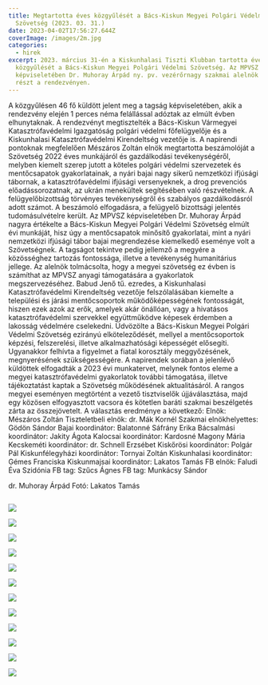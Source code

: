 ```yaml
---
title: Megtartotta éves közgyűlését a Bács-Kiskun Megyei Polgári Védelmi
  Szövetség (2023. 03. 31.)
date: 2023-04-02T17:56:27.644Z
coverImage: /images/2m.jpg
categories:
  - hirek
excerpt: 2023. március 31-én a Kiskunhalasi Tiszti Klubban tartotta éves
  közgyűlését a Bács-Kiskun Megyei Polgári Védelmi Szövetség. Az MPVSZ elnökének
  képviseletében Dr. Muhoray Árpád ny. pv. vezérőrnagy szakmai alelnök vett
  részt a rendezvényen.
---
```

A közgyűlésen 46 fő küldött jelent meg a tagság képviseletében, akik a rendezvény elején 1 perces néma felállással adóztak az elmúlt évben elhunytaknak. A rendezvényt megtisztelték a Bács-Kiskun Vármegyei Katasztrófavédelmi Igazgatóság polgári védelmi főfelügyelője és a Kiskunhalasi Katasztrófavédelmi Kirendeltség vezetője is. A napirendi pontoknak megfelelően Mészáros Zoltán elnök megtartotta beszámolóját a Szövetség 2022 éves munkájáról és gazdálkodási tevékenységéről, melyben kiemelt szerep jutott a köteles polgári védelmi szervezetek és mentőcsapatok gyakorlatainak, a nyári bajai nagy sikerű nemzetközi ifjúsági tábornak, a katasztrófavédelmi ifjúsági versenyeknek, a drog prevenciós előadássorozatnak, az ukrán menekültek segítésében való részvételnek. A felügyelőbizottság törvényes tevékenységről és szabályos gazdálkodásról adott számot.
A beszámoló elfogadásra, a felügyelő bizottsági jelentés tudomásulvételre került.
Az MPVSZ képviseletében Dr. Muhoray Árpád nagyra értékelte a Bács-Kiskun Megyei Polgári Védelmi Szövetség elmúlt évi munkáját, hisz úgy a mentőcsapatok minősítő gyakorlatai, mint a nyári nemzetközi ifjúsági tábor bajai megrendezése kiemelkedő eseménye volt a Szövetségnek.  A tagságot tekintve pedig jellemző a megyére a közösséghez tartozás fontossága, illetve a tevékenység humanitárius jellege. Az alelnök tolmácsolta, hogy a megyei szövetség ez évben is számíthat az MPVSZ anyagi támogatására a gyakorlatok megszervezéséhez.
Babud Jenő tű. ezredes, a Kiskunhalasi Katasztrófavédelmi Kirendeltség vezetője felszólalásában kiemelte a települési és járási mentőcsoportok működőképességének fontosságát, hiszen ezek azok az erők, amelyek akár önállóan, vagy a hivatásos katasztrófavédelmi szervekkel együttműködve képesek érdemben a lakosság védelmére cselekedni. Üdvözölte a Bács-Kiskun Megyei Polgári Védelmi Szövetség ezirányú elköteleződését, mellyel a mentőcsoportok képzési, felszerelési, illetve alkalmazhatósági képességét elősegíti. Ugyanakkor felhívta a figyelmet a fiatal korosztály meggyőzésének, megnyerésének szükségességére.
A napirendek sorában a jelenlévő küldöttek elfogadták a 2023 évi munkatervet, melynek fontos eleme a megyei katasztrófavédelmi gyakorlatok további támogatása, illetve tájékoztatást kaptak a Szövetség működésének aktualitásáról.
A rangos megyei eseményen megtörtént a vezető tisztviselők újjáválasztása, majd egy közösen elfogyasztott vacsora és kötetlen baráti szakmai beszélgetés zárta az összejövetelt.
A választás eredménye a következő:
Elnök: Mészáros Zoltán 
Tiszteletbeli elnök: dr. Mák Kornél 
Szakmai elnökhelyettes: Gödön Sándor 
Bajai koordinátor: Balatonné Sáfrány Erika 
Bácsalmási koordinátor: Jakity Ágota 
Kalocsai koordinátor: Kardosné Magony Mária
Kecskeméti koordinátor: dr. Schnell Erzsébet 
Kiskőrösi koordinátor: Polgár Pál
Kiskunfélegyházi koordinátor: Tornyai Zoltán 
Kiskunhalasi koordinátor: Gémes Franciska 
Kiskunmajsai koordinátor: Lakatos Tamás 
FB elnök: Faludi Éva Szidónia 
FB tag: Szűcs Ágnes 
FB tag: Munkácsy Sándor 

dr. Muhoray Árpád
Fotó: Lakatos Tamás

![]()

![](/images/1m.jpg)

![](/images/3m.jpg)

![](/images/4m.jpg)

![](/images/5m.jpg)

![](/images/6m.jpg)

![](/images/7m.jpg)

![](/images/8m.jpg)

![](/images/9m.jpg)

![](/images/10m.jpg)

![](/images/11m.jpg)

![](/images/12m.jpg)

![](/images/13m.jpg)